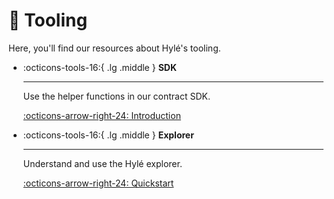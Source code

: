 # :toolbox: Tooling

Here, you'll find our resources about Hylé's tooling.

<div class="grid cards" markdown>

-   :octicons-tools-16:{ .lg .middle } __SDK__

    ---

    Use the helper functions in our contract SDK.

    [:octicons-arrow-right-24: Introduction](./introduction.md)

-   :octicons-tools-16:{ .lg .middle } __Explorer__

    ---

    Understand and use the Hylé explorer.

    [:octicons-arrow-right-24: Quickstart](./quickstart/index.md)

</div>

